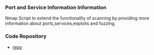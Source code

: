 ### Port and Service Information Information
Nmap Script to extend the functionality of scanning by providing more information about ports,services,exploits and fuzzing.


### Code Repository
* [repo](https://github.com/OWASP/www-project-port-and-service-information)



